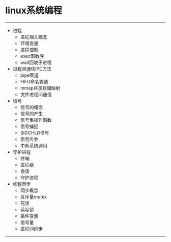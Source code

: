 # linux系统编程

---

- 进程
    - 进程相关概念
    - 环境变量
    - 进程控制
    - exec函数族
    - wait回收子进程
- 进程间通信IPC方法
    - pipe管道
    - FIFO命名管道
    - mmap共享存储映射
    - 文件进程间通信
- 信号
    - 信号的概念
    - 信号的产生
    - 信号集操作函数
    - 信号捕捉
    - SIGCHLD信号
    - 信号传参
    - 中断系统调用
- 守护进程
    - 终端
    - 进程组
    - 会话
    - 守护进程
- 线程同步
    - 同步概念
    - 互斥量mutex
    - 死锁
    - 读写锁
    - 条件变量
    - 信号量
    - 进程间同步

----

